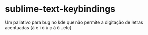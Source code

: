 # sublime-text-keybindings
Um paliativo para bug no kde que não permite a digitação de letras acentuadas {à è ì ò ù ç ã ô ..etc}
